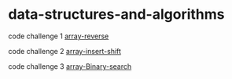 # data-structures-and-algorithms

code challenge 1
 [array-reverse](/array-reverse/Reverse%20Array.md)

 code challenge 2
 [array-insert-shift](/array-insert-shift/array-insert-shift.md)


 code challenge 3
 [array-Binary-search](/array-binary-search/binary-readme.md)